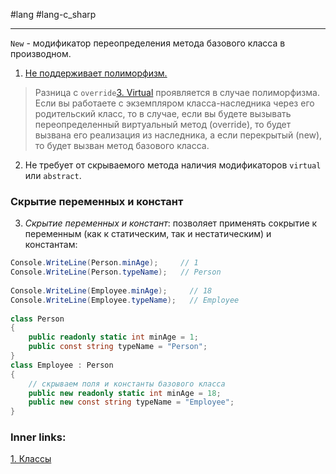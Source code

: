 #lang #lang-c_sharp  

---
`New` - модификатор переопределения метода базового класса в производном. 

1. <u>Не поддерживает полиморфизм.</u>
> Разница c `override`[3. Virtual](1.%20Languages/C-sharp/0.%20Введение/2.%20Классовые%20механизмы/3.%20Virtual.md) проявляется в случае полиморфизма. Если вы работаете с экземпляром класса-наследника через его родительский класс, то в случае, если вы будете вызывать переопределенный виртуальный метод (override), то будет вызвана его реализация из наследника, а если перекрытый (new), то будет вызван метод базового класса.
2. Не требует от скрываемого метода наличия модификаторов `virtual` или `abstract`.


### Скрытие переменных и констант

3. *Скрытие переменных и констант*: позволяет применять сокрытие к переменным (как к статическим, так и нестатическим) и константам:
```csharp
Console.WriteLine(Person.minAge);     // 1
Console.WriteLine(Person.typeName);   // Person
 
Console.WriteLine(Employee.minAge);     // 18
Console.WriteLine(Employee.typeName);   // Employee
 
class Person
{
    public readonly static int minAge = 1;
    public const string typeName = "Person";
}
class Employee : Person
{
    // скрываем поля и константы базового класса
    public new readonly static int minAge = 18;
    public new const string typeName = "Employee";
}
```

### Inner links:
[1. Классы](1.%20Languages/C-sharp/0.%20Введение/2.%20Классы%20и%20структуры/1.%20Классы.md)
